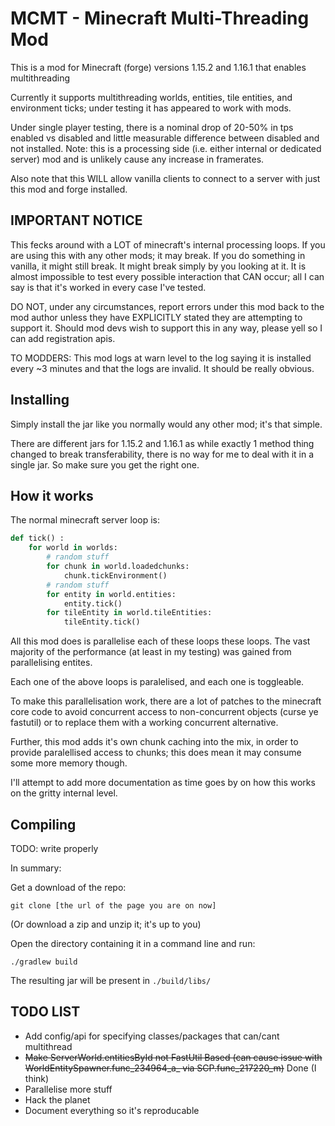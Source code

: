 # MCMT - Minecraft Multi-Threading Mod

This is a mod for Minecraft (forge) versions 1.15.2 and 1.16.1 that enables multithreading

Currently it supports multithreading worlds, entities, tile entities, and environment ticks; 
under testing it has appeared to work with mods.

Under single player testing, there is a nominal drop of 20-50% in tps enabled vs disabled and little measurable difference between disabled and not installed. Note: this is a processing side (i.e. either internal or dedicated server) mod and is unlikely cause any increase in framerates. 

Also note that this WILL allow vanilla clients to connect to a server with just this mod and forge installed.

## IMPORTANT NOTICE

This fecks around with a LOT of minecraft's internal processing loops. If you are using this with any other mods; it may break. If you do something in vanilla, it might still break. It might break simply by you looking at it. It is almost impossible to test every possible interaction that CAN occur; all I can say is that it's worked in every case I've tested.

DO NOT, under any circumstances, report errors under this mod back to the mod author unless they have EXPLICITLY stated they are attempting to support it. Should mod devs wish to support this in any way, please yell so I can add registration apis.

TO MODDERS: This mod logs at warn level to the log saying it is installed every ~3 minutes and that the logs are invalid. It should be really obvious.

## Installing

Simply install the jar like you normally would any other mod; it's that simple. 

There are different jars for 1.15.2 and 1.16.1 as while exactly 1 method thing changed to break transferability, there is no way for me to deal with it in a single jar. So make sure you get the right one.

## How it works

The normal minecraft server loop is:

```py
def tick() :
	for world in worlds:
		# random stuff
		for chunk in world.loadedchunks:
			chunk.tickEnvironment()
		# random stuff
		for entity in world.entities:
			entity.tick()
		for tileEntity in world.tileEntities:
			tileEntity.tick()
```

All this mod does is parallelise each of these loops these loops. The vast majority of the performance (at least in my testing) was gained from parallelising entites.

Each one of the above loops is paralelised, and each one is toggleable.

To make this parallelisation work, there are a lot of patches to the minecraft core code to avoid concurrent access to non-concurrent objects (curse ye fastutil) or to replace them with a working concurrent alternative.

Further, this mod adds it's own chunk caching into the mix, in order to provide paralellised access to chunks; this does mean it may consume some more memory though.

I'll attempt to add more documentation as time goes by on how this works on the gritty internal level.

## Compiling

TODO: write properly

In summary:

Get a download of the repo:

`git clone [the url of the page you are on now]`

(Or download a zip and unzip it; it's up to you)

Open the directory containing it in a command line and run:

`./gradlew build`

The resulting jar will be present in `./build/libs/`

## TODO LIST

- Add config/api for specifying classes/packages that can/cant multithread
- ~~Make ServerWorld.entitiesById not FastUtil Based (can cause issue with WorldEntitySpawner.func_234964_a_ via SCP.func_217220_m)~~ Done (I think)
- Parallelise more stuff
- Hack the planet
- Document everything so it's reproducable
